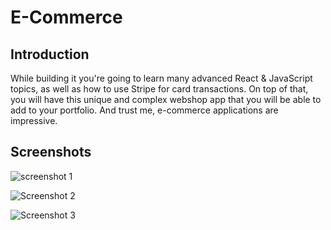 # E-Commerce

## Introduction
While building it you're going to learn many advanced React & JavaScript topics, as well as how to use Stripe for card transactions. On top of that, you will have this unique and complex webshop app that you will be able to add to your portfolio. And trust me, e-commerce applications are impressive. 

## Screenshots
![screenshot 1](https://user-images.githubusercontent.com/68656122/150073455-12bd29a0-6db1-4e89-975d-a4ccea4df2e5.png)

![Screenshot 2](https://user-images.githubusercontent.com/68656122/150278212-636e9964-5a44-4365-a00f-b32117283c35.png)

![Screenshot 3](https://user-images.githubusercontent.com/68656122/150494770-0e114536-234c-4e7c-8788-57ed52698496.png)
